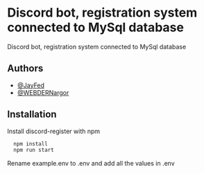 # Discord bot, registration system connected to MySql database
Discord bot, registration system connected to MySql database


## Authors

- [@JayFed](https://github.com/JayFed)
- [@WEBDERNargor](https://github.com/WEBDERNargor)


## Installation

Install discord-register with npm

```bash
  npm install
  npm run start
```
Rename example.env to .env and add all the values ​​in .env
    
    
